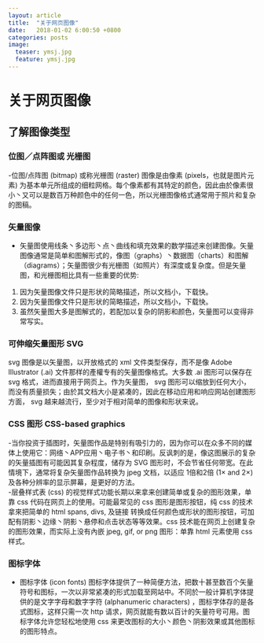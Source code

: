 ```yaml
---
layout: article
title:  "关于网页图像"
date:   2018-01-02 6:00:50 +0800
categories: posts 
image:
  teaser: ymsj.jpg
  feature: ymsj.jpg
---
```

# 关于网页图像  
## 了解图像类型  
### 位图／点阵图或 光栅图   
-位图/点阵图 (bitmap) 或称光栅图 (raster) 图像是由像素 (pixels，也就是图片元素) 为基本单元所组成的细粒网格。每个像素都有其特定的颜色，因此由於像素很小丶又可以是数百万种颜色中的任何一色，所以光栅图像格式通常用于照片和复杂的图稿。  
### 矢量图像  
- 矢量图使用线条丶多边形丶点丶曲线和填充效果的数学描述来创建图像。矢量图像通常是简单和图解形式的，像图（graphs）丶数据图（charts）和图解（diagrams）；矢量图很少有光栅图（如照片）有深度或复杂度。但是矢量图，和光栅图相比具有一些重要的优势:  
1.  因为矢量图像文件只是形状的简略描述，所以文档小，下载快。  
2.  因为矢量图像文件只是形状的简略描述，所以文档小，下载快。  
3.  虽然矢量图大多是图解式的，若配加以复杂的阴影和颜色，矢量图可以变得非常写实。  
### 可伸缩矢量图形 SVG  
 svg 图像是以矢量图，以开放格式的 xml 文件类型保存，而不是像 Adobe Illustrator (.ai) 文件那样的產權专有的矢量图像格式。大多数 .ai 图形可以保存在 svg 格式，进而直接用于网页上。作为矢量图， svg 图形可以缩放到任何大小，而没有质量损失；由於其文档大小是紧凑的，因此在移动应用和响应网站创建图形方面， svg 越来越流行，至少对于相对简单的图像和形状来说。
### CSS 图形 CSS-based graphics 
-当你投资于插图时，矢量图作品是特别有吸引力的，因为你可以在众多不同的媒体上使用它：网络丶APP应用丶电子书丶和印刷。反讽刺的是，像这图展示的复杂的矢量插图有可能因其复杂程度，储存为 SVG 图形时，不会节省任何带宽。在此情境下，通常将复杂矢量图作品转换为 jpeg 文档，以适应 1倍和2倍 (1× and 2×) 及各种分辨率的显示屏幕，是更好的方法。  
-层叠样式表 (css) 的视觉样式功能长期以来拿来创建简单或复杂的图形效果，单靠 css 代码在网页上的使用。可能最常见的 css 图形是图形按钮，纯 css 的技术拿來把简单的 html spans, divs, 及链接 转换成任何颜色或形状的图形按钮，可加配有阴影丶边缘丶阴影丶悬停和点击状态等等效果。css 技术能在网页上创建复杂的图形效果，而实际上没有內嵌 jpeg, gif, or png 图形：单靠 html 元素使用 css样式。  
### 图标字体  
- 图标字体 (icon fonts) 图标字体提供了一种简便方法，把数十甚至数百个矢量符号和图标，一次以非常紧凑的形式加载至网站中。不同於一般计算机字体提供的是文字字母和数字字符 (alphanumeric characters) ，图标字体存的是各式图标，这样只需一次 http 请求，网页就能有数以百计的矢量符号可用。图标字体允许您轻松地使用 css 来更改图标的大小丶颜色丶阴影效果或其他图标的图形特点。
